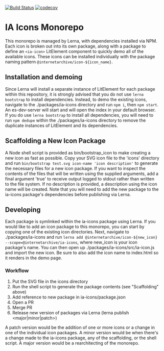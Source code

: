 [![Build Status](https://travis-ci.com/internetarchive/iaux-icons.svg?branch=master)](https://travis-ci.com/internetarchive/iaux-icons)
[![codecov](https://codecov.io/gh/internetarchive/iaux-icons/branch/master/graph/badge.svg)](https://codecov.io/gh/internetarchive/iaux-icons)

# IA Icons Monorepo

This monorepo is managed by Lerna, with dependencies installed via NPM. Each icon is broken out into its own package, along with a package to define an `<ia-icon>` LitElement component to quickly demo all of the available icons. These icons can be installed individually with the package naming pattern `@internetarchive/icon-${icon_name}`.

## Installation and demoing

Since Lerna will install a separate instance of LitElement for each package within this repository, it is strongly advised that you do not use `lerna bootstrap` to install dependencies. Instead, to demo the existing icons, navigate to the ./packages/ia-icons directory and run `npm i`, then `npm start`. An es-dev-server will start and will open the index in your default browser. If you do use `lerna bootstrap` to install all dependencies, you will need to run `npm dedupe` within the ./packages/ia-icons directory to remove the duplicate instances of LitElement and its dependencies.

## Scaffolding a New Icon Package

A Node shell script is provided as bin/bootstrap_icon to make creating a new icon as fast as possible. Copy your SVG icon file to the 'icons' directory and run `bin/bootstrap test.svg icon-name 'icon description'` to generate the necessary files for a new icon package. If you want to inspect the contents of the files that will be written using the supplied arguments, add a final argument 'true' to receive output logged to stdout rather than written to the file system. If no description is provided, a description using the icon name will be created. Note that you will need to add the new package to the ia-icons package's dependencies before publishing via Lerna.

## Developing

Each package is symlinked within the ia-icons package using Lerna. If you would like to add an icon package to this monorepo, you can start by copying one of the existing icon directories. Next, navigate to ./packages/ia-icons and run `lerna add @internetarchive/icon-${new_icon} --scope=@internetarchive/ia-icons`, where new_icon is your icon package's name. You can then open up ./packages/ia-icons/src/ia-icon.js and import the new icon. Be sure to also add the icon name to index.html so it renders in the demo page.

### Workflow

1. Put the SVG file in the icons directory
1. Run the shell script to generate the package contents (see "Scaffolding" above)
1. Add reference to new package in ia-icons/package.json
1. Open a PR
1. Merge PR
1. Release new version of packages via Lerna (lerna publish <major|minor|patch>)

A patch version would be the addition of one or more icons or a change in one of the individual icon packages. A minor version would be when there's a change made to the ia-icons package, any of the scaffolding, or the shell script. A major version would be a rearchitecting of the monorepo.
